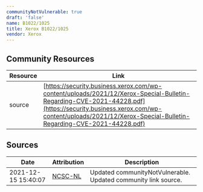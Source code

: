 ```yaml
---
communityNotVulnerable: true
draft: 'false'
name: B1022/1025
title: Xerox B1022/1025
vendor: Xerox
---
```



## Community Resources
| Resource | Link |
| --- | --- |
| source | [https://security.business.xerox.com/wp-content/uploads/2021/12/Xerox-Special-Bulletin-Regarding-CVE-2021-44228.pdf](https://security.business.xerox.com/wp-content/uploads/2021/12/Xerox-Special-Bulletin-Regarding-CVE-2021-44228.pdf) |


## Sources
| Date | Attribution | Description |
| --- | --- | --- |
| 2021-12-15 15:40:07 | [NCSC-NL](https://github.com/NCSC-NL/log4shell/blob/main/software/README.md) | Updated communityNotVulnerable. Updated community link source.  |
